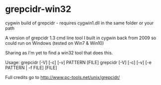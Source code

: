 # grepcidr-win32
cygwin build of grepcidr - requires cygwin1.dll in the same folder or your path
 
A version of grepcidr 1.3 cmd line tool I built in cygwin back from 2009 so could run on Windows (tested on Win7 & Win10)

Sharing as I'm yet to find a win32 tool that does this.

Usage:
        grepcidr [-V] [-c] [-v] PATTERN [FILE]
        grepcidr [-V] [-c] [-v] [-e PATTERN | -f FILE] [FILE]

Full credits go to http://www.pc-tools.net/unix/grepcidr/ 


<meta name="msvalidate.01" content="C0E8FC5AA0F9A3D5A1A9A71B8C09B95A" />
